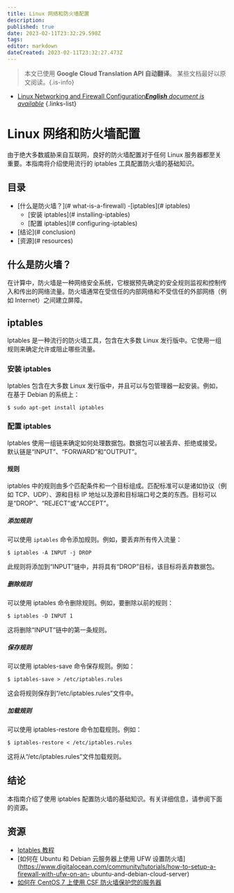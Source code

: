 ```yaml
---
title: Linux 网络和防火墙配置
description: 
published: true
date: 2023-02-11T23:32:29.598Z
tags: 
editor: markdown
dateCreated: 2023-02-11T23:32:27.473Z
---
```


> 本文已使用 **Google Cloud Translation API 自动翻译**。
某些文档最好以原文阅读。{.is-info}



- [Linux Networking and Firewall Configuration***English** document is available*](/en/Knowledge-base/Linux/linux-networking-and-firewall-configuration)
{.links-list}


# Linux 网络和防火墙配置

由于绝大多数威胁来自互联网，良好的防火墙配置对于任何 Linux 服务器都至关重要。本指南将介绍使用流行的 iptables 工具配置防火墙的基础知识。

## 目录

- [什么是防火墙？](# what-is-a-firewall)
-[iptables](# iptables)
  - [安装 iptables](# installing-iptables)
  - [配置 iptables](# configuring-iptables)
- [结论](# conclusion)
- [资源](# resources)

## 什么是防火墙？

在计算中，防火墙是一种网络安全系统，它根据预先确定的安全规则监视和控制传入和传出的网络流量。防火墙通常在受信任的内部网络和不受信任的外部网络（例如 Internet）之间建立屏障。

## iptables

Iptables 是一种流行的防火墙工具，包含在大多数 Linux 发行版中。它使用一组规则来确定允许或阻止哪些流量。

### 安装 iptables

Iptables 包含在大多数 Linux 发行版中，并且可以与包管理器一起安装。例如，在基于 Debian 的系统上：

```
$ sudo apt-get install iptables
```

### 配置 iptables

Iptables 使用一组链来确定如何处理数据包。数据包可以被丢弃、拒绝或接受。默认链是“INPUT”、“FORWARD”和“OUTPUT”。

#### 规则

iptables 中的规则由多个匹配条件和一个目标组成。匹配标准可以是诸如协议（例如 TCP、UDP）、源和目标 IP 地址以及源和目标端口号之类的东西。目标可以是“DROP”、“REJECT”或“ACCEPT”。

##### 添加规则

可以使用 `iptables` 命令添加规则。例如，要丢弃所有传入流量：

```
$ iptables -A INPUT -j DROP
```

此规则将添加到“INPUT”链中，并将具有“DROP”目标，该目标将丢弃数据包。

##### 删除规则

可以使用 iptables 命令删除规则。例如，要删除以前的规则：

```
$ iptables -D INPUT 1
```

这将删除“INPUT”链中的第一条规则。

##### 保存规则

可以使用 iptables-save 命令保存规则。例如：

```
$ iptables-save > /etc/iptables.rules
```

这会将规则保存到“/etc/iptables.rules”文件中。

##### 加载规则

可以使用 iptables-restore 命令加载规则。例如：

```
$ iptables-restore < /etc/iptables.rules
```

这将从“/etc/iptables.rules”文件加载规则。

## 结论

本指南介绍了使用 iptables 配置防火墙的基础知识。有关详细信息，请参阅下面的资源。

## 资源

- [Iptables 教程](https://www.digitalocean.com/community/tutorials/a-deep-dive-into-iptables-and-netfilter-architecture)
- [如何在 Ubuntu 和 Debian 云服务器上使用 UFW 设置防火墙](https://www.digitalocean.com/community/tutorials/how-to-setup-a-firewall-with-ufw-on-an- ubuntu-and-debian-cloud-server)
- [如何在 CentOS 7 上使用 CSF 防火墙保护您的服务器](https://www.digitalocean.com/community/tutorials/how-to-secure-your-server-with-csf-firewall-on-centos-7 )